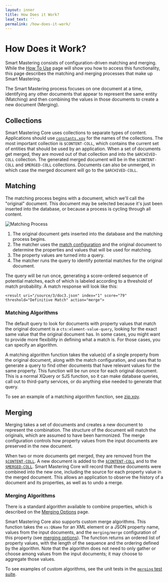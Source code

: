 ```yaml
---
layout: inner
title: How Does it Work?
lead_text: ''
permalink: /how-does-it-work/
---
```


# How Does it Work?

Smart Mastering consists of configuration-driven matching and merging. While
the [How To Use][how-to-use] page will show you how to access this
functionality, this page describes the matching and merging processes that
make up Smart Mastering.

The Smart Mastering process focuses on one document at a time, identifying
any other documents that appear to represent the same entity (Matching) and
then combining the values in those documents to create a new document (Merging).

## Collections

Smart Mastering Core uses collections to separate types of content. Applications
should use [`constants.xqy`][constants] for the names of the collections. The
most important collection is `$CONTENT-COLL`, which contains the current set of
entities that should be used by an application. When a set of documents get
merged, they are moved out of that collection and into the `$ARCHIVED-COLL`
collection. The generated merged document will be in the `$CONTENT-COLL` and
`$MERGED-COLL` collections. Documents can also be unmerged, in which case the
merged document will go to the `$ARCHIVED-COLL`. 

## Matching

The matching process begins with a document, which we'll call the "original"
document. This document may be selected because it's just been inserted into the
database, or because a process is cycling through all content.

![Matching Process](/smart-mastering-core/images/matching.png)

1. The original document gets inserted into the database and the matching
process begins.
2. The matcher uses the [match configuration][match-config] and the original
document to determine the properties and values that will be used for matching.
3. The property values are turned into a query.
4. The matcher runs the query to identify potential matches for the original
document.

The query will be run once, generating a score-ordered sequence of
potential matches, each of which is labeled according to a threshold of match
probability. A match response will look like this:

    <result uri="/source/3/doc3.json" index="1" score="79" threshold="Definitive Match" action="merge">

### Matching Algorithms

The default query to look for documents with property values that match the
original document is a `cts:element-value-query`, looking for the exact same
value that the original document has. In some cases, you might want to provide
more flexibility in defining what a match is. For those cases, you can specify
an algorithm.

A matching algorithm function takes the value(s) of a single property from the
original document, along with the match configuration, and uses that to generate
a query to find other documents that have relevant values for the same property.
This function will be run once for each original document. This is a normal
XQuery or SJS function, so it can make database queries, call out to third-party
services, or do anything else needed to generate that query.

To see an example of a matching algorithm function, see [zip.xqy][zip.xqy].

## Merging

Merging takes a set of documents and creates a new document to represent the
combination. The structure of the document will match the originals, which are
assumed to have been harmonized. The merge configuration controls how property
values from the input documents are preserved in the new document.

When two or more documents get merged, they are removed from the
[`$CONTENT-COLL`][constants]. A new document is added to the
[`$CONTENT-COLL`][constants] and to the [`$MERGED-COLL`][constants]. Smart
Mastering Core will record that these documents were combined into the new one,
including the source for each property value in the merged document. This allows
an application to observe the history of a document and its properties, as well
as to undo a merge.

### Merging Algorithms

There is a standard algorithm available to combine properties, which is
described on the [Merging Options][merge-config] page.

Smart Mastering Core also supports custom merge algorithms. This function takes
the `xs:QName` for an XML element or a JSON property name, values from the 
input documents, and the `merging/merge` configuration of this property (see
[merging options][merge-config]). The function returns an ordered list of
property values, with the length of the sequence and the ordering defined by the
algorithm. Note that the algorithm does not need to only gather or choose among
values from the input documents; it may choose to aggregate those values.

To see examples of custom algorithms, see the unit tests in the [`merging` test
suite][merging-suite].


[how-to-use]: ../how-to-use/
[match-config]: ../docs/matching-options/
[zip.xqy]: https://github.com/marklogic-community/smart-mastering-core/blob/master/src/main/ml-modules/root/com.marklogic.smart-mastering/algorithms/zip.xqy
[merge-config]: ../docs/merging-options/
[constants]: https://github.com/marklogic-community/smart-mastering-core/blob/master/src/main/ml-modules/root/com.marklogic.smart-mastering/constants.xqy
[merging-suite]: https://github.com/marklogic-community/smart-mastering-core/tree/master/src/test/ml-modules/root/test/suites/merging-xml
